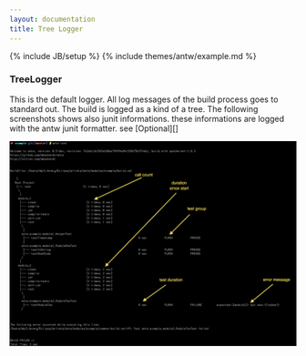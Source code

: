 ```yaml
---
layout: documentation
title: Tree Logger
---
```

{% include JB/setup %}
{% include themes/antw/example.md %}

### TreeLogger
This is the default logger. All log messages of the build process goes to standard out. The build is logged as a kind of a tree. The following screenshots shows also junit informations. these informations are logged with the antw junit formatter. see [Optional][]

![TreeLogger](tree_logger.png)
